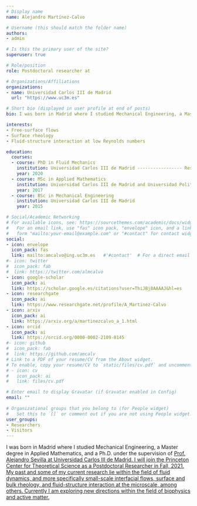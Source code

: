 ```yaml
---
# Display name
name: Alejandro Martínez-Calvo

# Username (this should match the folder name)
authors:
- admin

# Is this the primary user of the site?
superuser: true

# Role/position
role: Postdoctoral researcher at

# Organizations/Affiliations
organizations:
- name: Universidad Carlos III de Madrid
  url: "https://www.uc3m.es"

# Short bio (displayed in user profile at end of posts)
bio: I was born in Madrid where I studied Mechanical Engineering, a Master degree in Applied Mathematics, and a Ph.D. under the supervision of Prof. Alejandro Sevilla at Universidad Carlos III de Madrid. I will join the Princeton Center for Theoretical Science as a Postdoctoral Researcher in Fall, 2021. My past and some of my current research lie within the field of fluid dynamics, and more specifically small-scale interfacial flows, surface and bulk rheology, and fluid-structure interaction at the microscale, among others. Currently I am exploring new directions within the field of biophysics and active matter.

interests:
- Free-surface flows
- Surface rheology
- Fluid-structure interaction at low Reynolds numbers 

education:
  courses:
  - course: PhD in Fluid Mechanics
    institution: Universidad Carlos III de Madrid ----------------- Research stay with Howard A. Stone, 2019, Princeton University, USA ------------------------------------- Research stay with Benoit Scheid, 2018, Université Libre de Bruxelles, Belgium
    year: 2020
  - course: MSc in Applied Mathematics
    institution: Universidad Carlos III de Madrid and Universidad Politécnica de Madrid
    year: 2017
  - course: BSc in Mechanical Engineering
    institution: Universidad Carlos III de Madrid
    year: 2015

# Social/Academic Networking
# For available icons, see: https://sourcethemes.com/academic/docs/widgets/#icons
#   For an email link, use "fas" icon pack, "envelope" icon, and a link in the
#   form "mailto:your-email@example.com" or "#contact" for contact widget.
social:
- icon: envelope
  icon_pack: fas
  link: mailto:amcalvo@ing.uc3m.es   #'#contact'  # For a direct email link, use "mailto:amcalvo@ing.uc3m.es"
#- icon: twitter
#  icon_pack: fab
#  link: https://twitter.com/almcalvo
- icon: google-scholar
  icon_pack: ai
  link: https://scholar.google.es/citations?user=ThiJBj8AAAAJ&hl=es
- icon: researchgate
  icon_pack: ai
  link: https://www.researchgate.net/profile/A_Martinez-Calvo
- icon: arxiv
  icon_pack: ai
  link: https://arxiv.org/a/martinezcalvo_a_1.html
- icon: orcid
  icon_pack: ai
  link: https://orcid.org/0000-0002-2109-8145
#- icon: github
#  icon_pack: fab
#  link: https://github.com/amcalv
# Link to a PDF of your resume/CV from the About widget.
# To enable, copy your resume/CV to `static/files/cv.pdf` and uncomment the lines below.  
# - icon: cv
#   icon_pack: ai
#   link: files/cv.pdf

# Enter email to display Gravatar (if Gravatar enabled in Config)
email: ""
  
# Organizational groups that you belong to (for People widget)
#   Set this to `[]` or comment out if you are not using People widget.  
user_groups:
- Researchers
- Visitors
---
```

I was born in Madrid where I studied Mechanical Engineering, a Master degree in Applied Mathematics, and a Ph.D. under the supervision of <a href="http://fluidosuc3m.es/people/asevilla/">Prof. Alejandro Sevilla at Universidad Carlos III de Madrid. I will join the <a href="https://pcts.princeton.edu/">Princeton Center for Theoretical Science as a Postdoctoral Researcher in Fall, 2021. My past and some of my current research lie within the field of fluid dynamics, and more specifically small-scale interfacial flows, surface and bulk rheology, and fluid-structure interaction at the microscale, among others. Currently I am exploring new directions within the field of biophysics and active matter.
